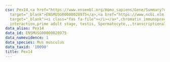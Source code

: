 ```yaml
---
csv: Pex14,<a href="https://www.ensembl.org/Homo_sapiens/Gene/Summary?db=core;g=ENSMUSG00000028975"
  target="_blank">ENSMUSG00000028975</a>,<a href="https://www.ncbi.nlm.nih.gov/pubmed/25450459"
  target="_blank"><i class="fas fa-file"></i></a>",chromatin immunoprecipitation assay,direct
  interaction,prime adult stage, testis, Spermatocyte,,,transcriptional regulation,
data_alias: Pex14
data_id: ENSMUSG00000028975
data_numevidence: 1
data_species: Mus musculus
data_taxid: '10090'
title: Pex14
---
```

